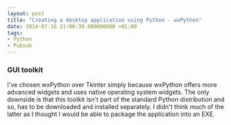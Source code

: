 ```yaml
---
layout: post
title: "Creating a desktop application using Python - wxPython"
date: 2014-07-16 21:00:39.000000000 +01:00
tags:
- Python
- Pubsub
---
```


### GUI toolkit ###
I've chosen wxPython over Tkinter simply because wxPython offers more advanced widgets and uses native operating system widgets. The only downside is that this toolkit isn't part of the standard Python distribution and so, has to be downloaded and installed separately.
I didn't think much of the latter as I thought I would be able to package the application into an EXE. 